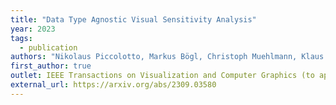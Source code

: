 ```yaml
---
title: "Data Type Agnostic Visual Sensitivity Analysis"
year: 2023
tags:
  - publication
authors: "Nikolaus Piccolotto, Markus Bögl, Christoph Muehlmann, Klaus Nordhausen, Peter Filzmoser, Johanna Schmidt, Silvia Miksch"
first_author: true
outlet: IEEE Transactions on Visualization and Computer Graphics (to appear)
external_url: https://arxiv.org/abs/2309.03580
---
```

